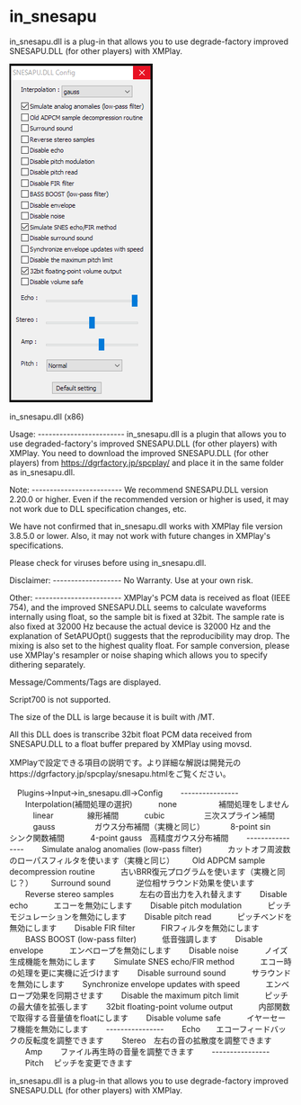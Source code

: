 # in_snesapu

in_snesapu.dll is a plug-in that allows you to use degrade-factory improved SNESAPU.DLL (for other players) with XMPlay.

![Sample screenshot: in_snesapudlg.](./in_snesapudlg.png)

﻿﻿in_snesapu.dll (x86)

Usage: ------------------------
in_snesapu.dll is a plugin that allows you to use degraded-factory's improved SNESAPU.DLL (for other players) with XMPlay. You need to download the improved SNESAPU.DLL (for other players) from https://dgrfactory.jp/spcplay/ and place it in the same folder as in_snesapu.dll.


Note: -------------------------
We recommend SNESAPU.DLL version 2.20.0 or higher. Even if the recommended version or higher is used, it may not work due to DLL specification changes, etc.

We have not confirmed that in_snesapu.dll works with XMPlay file version 3.8.5.0 or lower. Also, it may not work with future changes in XMPlay's specifications.

Please check for viruses before using in_snesapu.dll.


Disclaimer: -------------------
No Warranty. Use at your own risk.


Other: ------------------------
XMPlay's PCM data is received as float (IEEE 754), and the improved SNESAPU.DLL seems to calculate waveforms internally using float, so the sample bit is fixed at 32bit. The sample rate is also fixed at 32000 Hz because the actual device is 32000 Hz and the explanation of SetAPUOpt() suggests that the reproducibility may drop. The mixing is also set to the highest quality float. For sample conversion, please use XMPlay's resampler or noise shaping which allows you to specify dithering separately.

Message/Comments/Tags are displayed.

Script700 is not supported.

The size of the DLL is large because it is built with /MT.

All this DLL does is transcribe 32bit float PCM data received from SNESAPU.DLL to a float buffer prepared by XMPlay using movsd.



XMPlayで設定できる項目の説明です。より詳細な解説は開発元のhttps://dgrfactory.jp/spcplay/snesapu.htmlをご覧ください。

　Plugins->Input->in_snesapu.dll->Config
　　----------------
　　Interpolation(補間処理の選択)
　　　none 　　　　　補間処理をしません
　　　linear 　　　　線形補間
　　　cubic　　　　　三次スプライン補間
　　　gauss　　　　　ガウス分布補間（実機と同じ）
　　　8-point sin　　シンク関数補間
　　　4-point gauss　高精度ガウス分布補間
　　----------------
　　Simulate analog anomalies (low-pass filter)
　　　カットオフ周波数のローパスフィルタを使います（実機と同じ）
　　Old ADPCM sample decompression routine
　　　古いBRR復元プログラムを使います（実機と同じ？）
　　Surround sound
　　　逆位相サラウンド効果を使います
　　Reverse stereo samples
　　　左右の音出力を入れ替えます
　　Disable echo
　　　エコーを無効にします
　　Disable pitch modulation
　　　ピッチモジュレーションを無効にします
　　Disable pitch read
　　　ピッチベンドを無効にします
　　Disable FIR filter
　　　FIRフィルタを無効にします
　　BASS BOOST (low-pass filter)
　　　低音強調します
　　Disable envelope
　　　エンベロープを無効にします
　　Disable noise
　　　ノイズ生成機能を無効にします
　　Simulate SNES echo/FIR method
　　　エコー時の処理を更に実機に近づけます
　　Disable surround sound
　　　サラウンドを無効にします
　　Synchronize envelope updates with speed
　　　エンベロープ効果を同期させます
　　Disable the maximum pitch limit
　　　ピッチの最大値を拡張します
　　32bit floating-point volume output
　　　内部関数で取得する音量値をfloatにします
　　Disable volume safe
　　　イヤーセーフ機能を無効にします
　　----------------
　　Echo　　エコーフィードバックの反転度を調整できます
　　Stereo　左右の音の拡散度を調整できます
　　Amp 　　ファイル再生時の音量を調整できます
　　----------------
　　Pitch 　ピッチを変更できます

in_snesapu.dll is a plug-in that allows you to use degrade-factory improved SNESAPU.DLL (for other players) with XMPlay.
